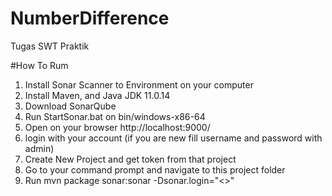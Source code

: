 # NumberDifference
Tugas SWT Praktik

#How To Rum
1. Install Sonar Scanner to Environment on your computer
2. Install Maven, and Java JDK 11.0.14
3. Download SonarQube
4. Run StartSonar.bat on bin/windows-x86-64
5. Open on your browser http://localhost:9000/
6. login with your account (if you are new fill username and password with admin)
7. Create New Project and get token from that project
8. Go to your command prompt and navigate to this project folder
9. Run mvn package sonar:sonar -Dsonar.login="<<Your Token From Project>>"
